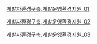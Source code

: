 [개발자환경구축,개발운영환경지원_01](https://github.com/otw03/study/blob/main/%EA%B0%9C%EB%B0%9C%EC%9E%90%ED%99%98%EA%B2%BD%EA%B5%AC%EC%B6%95%2C%EA%B0%9C%EB%B0%9C%EC%9A%B4%EC%98%81%ED%99%98%EA%B2%BD%EC%A7%80%EC%9B%90/%EA%B0%9C%EB%B0%9C%EC%9E%90%ED%99%98%EA%B2%BD%EA%B5%AC%EC%B6%95%2C%EA%B0%9C%EB%B0%9C%EC%9A%B4%EC%98%81%ED%99%98%EA%B2%BD%EC%A7%80%EC%9B%9001.md)

[개발자환경구축,개발운영환경지원_02](https://github.com/otw03/study/blob/main/%EA%B0%9C%EB%B0%9C%EC%9E%90%ED%99%98%EA%B2%BD%EA%B5%AC%EC%B6%95%2C%EA%B0%9C%EB%B0%9C%EC%9A%B4%EC%98%81%ED%99%98%EA%B2%BD%EC%A7%80%EC%9B%90/%EA%B0%9C%EB%B0%9C%EC%9E%90%ED%99%98%EA%B2%BD%EA%B5%AC%EC%B6%95%2C%EA%B0%9C%EB%B0%9C%EC%9A%B4%EC%98%81%ED%99%98%EA%B2%BD%EC%A7%80%EC%9B%9002.md)

[개발자환경구축,개발운영환경지원_03](https://github.com/otw03/study/blob/main/%EA%B0%9C%EB%B0%9C%EC%9E%90%ED%99%98%EA%B2%BD%EA%B5%AC%EC%B6%95%2C%EA%B0%9C%EB%B0%9C%EC%9A%B4%EC%98%81%ED%99%98%EA%B2%BD%EC%A7%80%EC%9B%90/%EA%B0%9C%EB%B0%9C%EC%9E%90%ED%99%98%EA%B2%BD%EA%B5%AC%EC%B6%95%2C%EA%B0%9C%EB%B0%9C%EC%9A%B4%EC%98%81%ED%99%98%EA%B2%BD%EC%A7%80%EC%9B%9003.md)